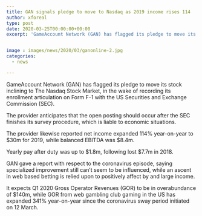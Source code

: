 ```yaml
---
title: GAN signals pledge to move to Nasdaq as 2019 income rises 114
author: xforeal 
type: post
date: 2020-03-25T00:00:00+00:00
excerpt: 'GameAccount Network (GAN) has flagged its pledge to move its stock leaning to The Nasdaq Stock Market, subsequent to documenting its enlistment articulation on Form F-1 with the US Securities and Exchange Commission (SEC) '


image : images/news/2020/03/ganonline-2.jpg
categories:
  - news

---
```

GameAccount Network (GAN) has flagged its pledge to move its stock inclining to The Nasdaq Stock Market, in the wake of recording its enrollment articulation on Form F-1 with the US Securities and Exchange Commission (SEC). 

The provider anticipates that the open posting should occur after the SEC finishes its survey procedure, which is liable to economic situations. 

The provider likewise reported net income expanded 114&percnt; year-on-year to $30m for 2019, while balanced EBITDA was $8.4m. 

Yearly pay after duty was up to $1.8m, following lost $7.7m in 2018. 

GAN gave a report with respect to the coronavirus episode, saying specialized improvement still can&#8217;t seem to be influenced, while an ascent in web based betting is relied upon to positively affect by and large income. 

It expects Q1 2020 Gross Operator Revenues (GOR) to be in overabundance of $140m, while GOR from web gambling club gaming in the US has expanded 341&percnt; year-on-year since the coronavirus sway period initiated on 12 March.